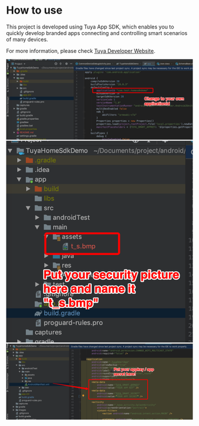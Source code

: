 # How to use
This project is developed using Tuya App SDK, which enables you to quickly develop branded apps connecting and controlling smart scenarios of many devices.

For more information, please check [Tuya Developer Website](https://developer.tuya.com/en/docs/iot/app-development/sdk-development/app-sdk-instruction?id=K9kjstc7t376p).


![image-20191101112723293](./images/image-20191101112723293.png)
![image-20191101112851418](./images/image-20191101112851418.png)
![image-20191101113051694](./images/image-20191101113051694.png)
